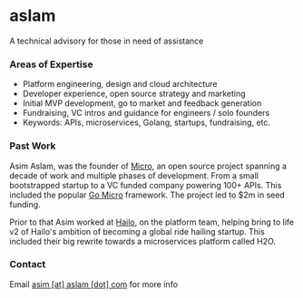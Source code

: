 # aslam

A technical advisory for those in need of assistance

### Areas of Expertise

- Platform engineering, design and cloud architecture
- Developer experience, open source strategy and marketing
- Initial MVP development, go to market and feedback generation
- Fundraising, VC intros and guidance for engineers / solo founders
- Keywords: APIs, microservices, Golang, startups, fundraising, etc.

### Past Work

Asim Aslam, was the founder of [Micro](https://micro.dev), an open source project spanning a decade of work 
and multiple phases of development. From a small bootstrapped startup to a VC funded company powering 100+ APIs.
This included the popular [Go Micro](https://go-micro.dev) framework. The project led to $2m in seed funding.

Prior to that Asim worked at [Hailo](https://en.wikipedia.org/wiki/Hailo), on the platform team, helping bring to 
life v2 of Hailo's ambition of becoming a global ride hailing startup. This included their big rewrite towards a 
microservices platform called H2O.

### Contact

Email [asim [at] aslam [dot] com](mailto:asim@aslam.com) for more info
